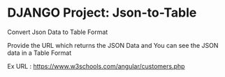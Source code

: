 # DJANGO Project: Json-to-Table
Convert Json Data to Table Format

Provide the URL which returns the JSON Data and You can see the JSON data in a Table Format

Ex URL : https://www.w3schools.com/angular/customers.php
